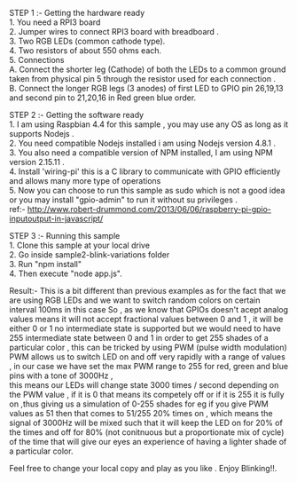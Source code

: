STEP 1 :- Getting the hardware ready <br/>
                1. You need a RPI3 board <br/>
                2. Jumper wires to connect RPI3 board with breadboard .<br/>
                3. Two RGB LEDs (common cathode type).<br/>
                4. Two resistors of about 550 ohms each.<br/>
                5. Connections<br/>
                        A. Connect the shorter leg (Cathode) of both the LEDs to a common ground taken from physical pin 5 through the resistor used for each connection .<br/>
                        B. Connect the longer RGB legs (3 anodes) of first LED to GPIO pin 26,19,13 and second pin to 21,20,16 in Red green blue order.<br/>

STEP 2 :- Getting the software ready<br/>
                1. I am using Raspbian 4.4 for this sample , you may use any OS as long as it supports Nodejs .<br/>
                2. You need compatible Nodejs installed i am using Nodejs version 4.8.1 .<br/>
                3. You also need a compatible version of NPM installed, I am using NPM version 2.15.11 .<br/>
		4. Install 'wiring-pi' this is a C library to communicate with GPIO efficiently and allows many more type of operations   
                5. Now you can choose to run this sample as sudo which is not a good idea or you may install "gpio-admin" to run it without su privileges .<br/> 
		ref:- http://www.robert-drummond.com/2013/06/06/raspberry-pi-gpio-inputoutput-in-javascript/<br/> 

STEP 3 :- Running this sample <br/>
                1. Clone this sample at your local drive <br/>
                2. Go inside sample2-blink-variations folder <br/>
                3. Run "npm install"<br/>
                4. Then execute "node app.js".

Result:- This is a bit different than previous examples as for the fact that we are using RGB LEDs and we want to switch random colors on certain interval 100ms in this case
So , as we know that GPIOs doesn't acept analog values means it will not accept fractional values between 0 and 1 , it will be either 0 or 1 no intermediate state is supported
but we would need to have 255 intermediate state between 0 and 1 in order to get 255 shades of a particular color , this can be tricked by using PWM (pulse width modulation) 
PWM allows us to switch LED on and off very rapidly with a range of values , in our case we have set the max PWM range to 255 for red, green and blue pins with a tone of 3000Hz ,  
this means our LEDs will change state 3000 times / second depending on the PWM value , if it is 0 that means its competely off or if it is 255 it is fully on ,thus giving us a
simulation of 0-255 shades for eg if you give PWM values as 51 then that comes to 51/255 20% times on , which means the signal of 3000Hz will be mixed such that it will 
keep the LED on for 20% of the times and off for 80% (not conitnuous but a proportionate mix of cycle) of the time that will give our eyes an experience of having a lighter shade
of a particular color.
 
Feel free to change your local copy and play as you like . Enjoy Blinking!!. <br/>
